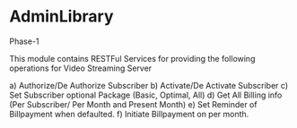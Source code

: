 # AdminLibrary
Phase-1

This module contains RESTFul Services for providing the following operations for Video Streaming
Server

a) Authorize/De Authorize Subscriber
b) Activate/De Activate Subscriber
c) Set Subscriber optional Package (Basic, Optimal, All)
d) Get All Billing info (Per Subscriber/ Per Month and Present Month)
e) Set Reminder of Billpayment when defaulted.
f) Initiate Billpayment on per month.

